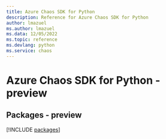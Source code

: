 ```yaml
---
title: Azure Chaos SDK for Python
description: Reference for Azure Chaos SDK for Python
author: lmazuel
ms.author: lmazuel
ms.data: 12/05/2022
ms.topic: reference
ms.devlang: python
ms.service: chaos
---
```

# Azure Chaos SDK for Python - preview
## Packages - preview
[!INCLUDE [packages](chaos-index.md)]